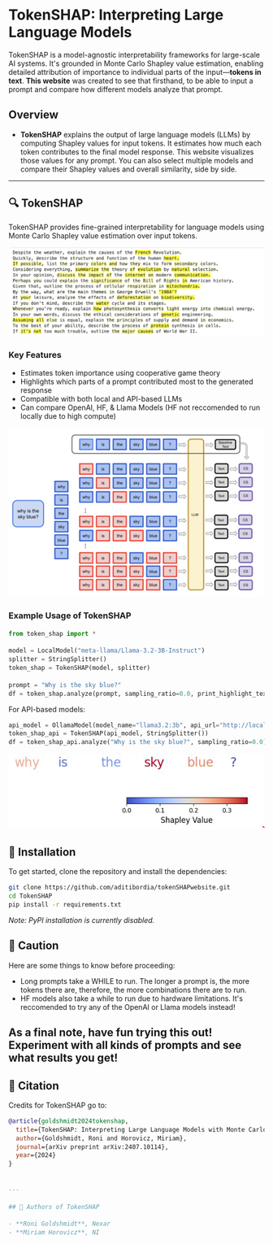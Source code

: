 # TokenSHAP: Interpreting Large Language Models

TokenSHAP is a model-agnostic interpretability frameworks for large-scale AI systems. It's grounded in Monte Carlo Shapley value estimation, enabling detailed attribution of importance to individual parts of the input—**tokens in text**. **This website** was created to see that firsthand, to be able to input a prompt and compare how different models analyze that prompt. 

## Overview

- **TokenSHAP** explains the output of large language models (LLMs) by computing Shapley values for input tokens. It estimates how much each token contributes to the final model response. This website visualizes those values for any prompt. You can also select multiple models and compare their Shapley values and overall similarity, side by side.


---

## 🔍 TokenSHAP

TokenSHAP provides fine-grained interpretability for language models using Monte Carlo Shapley value estimation over input tokens.

![TokenSHAP Example Output](data/tokenshap_example.jpg)

### Key Features
- Estimates token importance using cooperative game theory
- Highlights which parts of a prompt contributed most to the generated response
- Compatible with both local and API-based LLMs
- Can compare OpenAI, HF, & Llama Models (HF not reccomended to run locally due to high compute)

![TokenSHAP Architecture](data/TokenSHAP_flow.png)

### Example Usage of TokenSHAP
```python
from token_shap import *

model = LocalModel("meta-llama/Llama-3.2-3B-Instruct")
splitter = StringSplitter()
token_shap = TokenSHAP(model, splitter)

prompt = "Why is the sky blue?"
df = token_shap.analyze(prompt, sampling_ratio=0.0, print_highlight_text=True)
```

For API-based models:
```python
api_model = OllamaModel(model_name="llama3.2:3b", api_url="http://localhost:11434")
token_shap_api = TokenSHAP(api_model, StringSplitter())
df = token_shap_api.analyze("Why is the sky blue?", sampling_ratio=0.0)
```

![Tokens Importance](data/plot.JPG)


## 🧪 Installation

To get started, clone the repository and install the dependencies:

```bash
git clone https://github.com/aditibordia/tokenSHAPwebsite.git
cd TokenSHAP
pip install -r requirements.txt
```

*Note: PyPI installation is currently disabled.*

## 🚨 Caution
Here are some things to know before proceeding:
- Long prompts take a WHILE to run. The longer a prompt is, the more tokens there are, therefore, the more combinations there are to run.
- HF models also take a while to run due to hardware limitations. It's reccomended to try any of the OpenAI or Llama models instead!

As a final note, have fun trying this out! Experiment with all kinds of prompts and see what results you get!
---

## 📄 Citation

Credits for TokenSHAP go to:

```bibtex
@article{goldshmidt2024tokenshap,
  title={TokenSHAP: Interpreting Large Language Models with Monte Carlo Shapley Value Estimation},
  author={Goldshmidt, Roni and Horovicz, Miriam},
  journal={arXiv preprint arXiv:2407.10114},
  year={2024}
}


---

## 👥 Authors of TokenSHAP

- **Roni Goldshmidt**, Nexar
- **Miriam Horovicz**, NI



